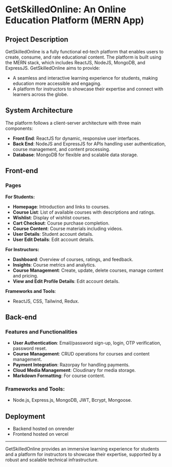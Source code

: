 
# GetSkilledOnline: An Online Education Platform (MERN App)

## Project Description

GetSkilledOnline is a fully functional ed-tech platform that enables users to create, consume, and rate educational content. The platform is built using the MERN stack, which includes ReactJS, NodeJS, MongoDB, and ExpressJS. GetSkilledOnline aims to provide:

- A seamless and interactive learning experience for students, making education more accessible and engaging.
- A platform for instructors to showcase their expertise and connect with learners across the globe.

## System Architecture

The platform follows a client-server architecture with three main components:

- **Front End**: ReactJS for dynamic, responsive user interfaces.
- **Back End**: NodeJS and ExpressJS for APIs handling user authentication, course management, and content processing.
- **Database**: MongoDB for flexible and scalable data storage.

## Front-end

### Pages

**For Students:**

- **Homepage**: Introduction and links to courses.
- **Course List**: List of available courses with descriptions and ratings.
- **Wishlist**: Display of wishlist courses.
- **Cart Checkout**: Course purchase completion.
- **Course Content**: Course materials including videos.
- **User Details**: Student account details.
- **User Edit Details**: Edit account details.

**For Instructors:**

- **Dashboard**: Overview of courses, ratings, and feedback.
- **Insights**: Course metrics and analytics.
- **Course Management**: Create, update, delete courses, manage content and pricing.
- **View and Edit Profile Details**: Edit account details.

**Frameworks and Tools**:

- ReactJS, CSS, Tailwind, Redux.

## Back-end

### Features and Functionalities

- **User Authentication**: Email/password sign-up, login, OTP verification, password reset.
- **Course Management**: CRUD operations for courses and content management.
- **Payment Integration**: Razorpay for handling payments.
- **Cloud Media Management**: Cloudinary for media storage.
- **Markdown Formatting**: For course content.

### Frameworks and Tools:

- Node.js, Express.js, MongoDB, JWT, Bcrypt, Mongoose.


## Deployment

- Backend hosted on onrender
- Frontend hosted on vercel

---

GetSkilledOnline provides an immersive learning experience for students and a platform for instructors to showcase their expertise, supported by a robust and scalable technical infrastructure.
